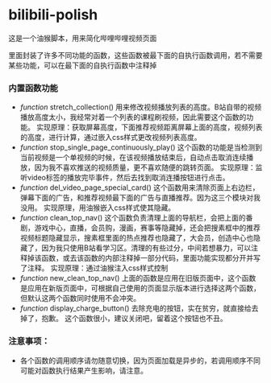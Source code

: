 # bilibili-polish
这是一个油猴脚本，用来简化哔哩哔哩视频页面

里面封装了许多不同功能的函数，这些函数被最下面的自执行函数调用，若不需要某些功能，可以在最下面的自执行函数中注释掉

### 内置函数功能

- *function* stretch_collection()
  用来修改视频播放列表的高度。B站自带的视频播放高度太小，我经常对着一个列表的课程刷视频，因此需要这个函数的功能。
  实现原理：获取屏幕高度，下面推荐视频距离屏幕上面的高度，视频列表的高度，进行计算，通过嵌入css样式更改视频列表高度。
- *function* stop_single_page_continuously_play()
  这个函数的功能是当检测到当前视频是一个单视频的时候，在该视频播放结束后，自动点击取消连续播放，因为我不喜欢推送的视频质量，更不喜欢随便的跳转页面。
  实现原理：监听video标签的播放完毕事件，然后去找到取消连播按钮进行点击。
- *function* del_video_page_special_card()
  这个函数用来清除页面上右边栏，弹幕下面的广告，和推荐视频最下面的广告与直播推荐。因为这三个模块对我没用。
  实现原理，用油猴嵌入css样式使其隐藏。
- *function* clean_top_nav()
  这个函数负责清理上面的导航栏，会把上面的番剧，游戏中心，直播，会员购，漫画，赛事等隐藏掉，还会把搜素框中的推荐视频标题隐藏显示，搜素框里面的热点推荐也隐藏了，大会员，创造中心也隐藏了，因为我只使用B站看学习区。清理的有些过分，中间若想暴力，可以注释掉该函数，或去该函数的内部注释掉一部分代码，里面功能实现都分开并写了注释。
  实现原理：通过油猴注入css样式控制
- *function* new_clean_top_nav()
  上面的函数是应用在旧版页面中，这个函数是应用在新版页面中，可根据自己使用的页面显示版本进行选择这两个函数，但默认这两个函数同时使用不会冲突。
- *function* display_charge_button()
  去除充电的按钮，实在贫穷，就直接给去掉了，抱歉。
  这个函数很小，建议关闭吧，留着这个按钮也不丑。

### 注意事项：

- 各个函数的调用顺序请勿随意切换，因为页面加载是异步的，若调用顺序不同可能对函数执行结果产生影响，请注意。
